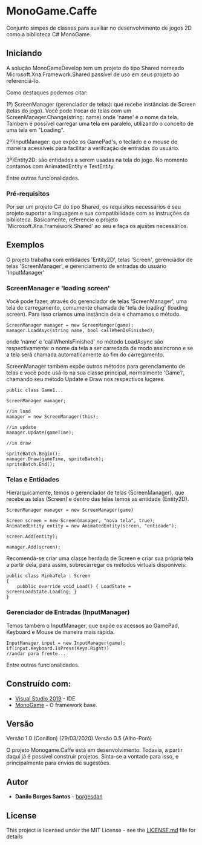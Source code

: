 # MonoGame.Caffe

Conjunto simpes de classes para auxiliar no desenvolvimento de jogos 2D como a biblioteca C# MonoGame.

## Iniciando

A solução MonoGameDevelop tem um projeto do tipo Shared nomeado Microsoft.Xna.Framework.Shared passível de uso em seus projeto ao referenciá-lo.

Como destaques podemos citar:

1º) ScreenManager (gerenciador de telas): que recebe instâncias de Screen (telas do jogo). Você pode trocar de telas com um ScreenManager.Change(string: name) onde 'name' é o nome da tela. Também é possível carregar uma tela em paralelo, utilizando o conceito de uma tela em "Loading".

2º)InputManager: que expõe os GamePad's, o teclado e o mouse de maneira acessíveis para facilitar a verifcação de entradas do usuário.

3º)Entity2D: são entidades a serem usadas na tela do jogo. No momento contamos com AnimatedEntity e TextEntity.

Entre outras funcionalidades.

### Pré-requisitos

Por ser um projeto C# do tipo Shared, os requisitos necessários é seu projeto suportar a linguagem e sua compatibilidade com as instruções da biblioteca. Basicamente, referencie o projeto 'Microsoft.Xna.Framework.Shared' ao seu e faça os ajustes necessários.


## Exemplos

O projeto trabalha com entidades 'Entity2D', telas 'Screen', gerenciador de telas 'ScreenManager', e gerenciamento de entradas do usuário 'InputManager'

### ScreenManager e 'loading screen'

Você pode fazer, através do gerenciador de telas 'ScreenManager', uma tela de carregamento, comumente chamada de 'tela de loading' (loading screen). Para isso criamos uma instância dela e chamamos o método.

```
ScreenManager manager = new ScreenManger(game);
manager.LoadAsyc(string name, bool callWhenIsFinished);
```

onde 'name' e 'callWhenIsFinished' no método LoadAsync são respectivamente: o nome da tela a ser carredada de modo assíncrono e se a tela será chamada automaticamente ao fim do carregamento.

ScreenManager também expõe outros métodos para gerenciamento de telas e você pode usá-lo na sua classe principal, normalmente 'Game1', chamando seu método Update e Draw nos respectivos lugares.

```
public class Game1...

ScreenManager manager;

//in load
manager = new ScreenManager(this);

//in update
manager.Update(gameTime);

//in draw

spriteBatch.Begin();
manager.Draw(gameTime, spriteBatch);
spriteBatch.End();

```

### Telas e Entidades

Hierarquicamente, temos o gerenciador de telas (ScreenManager), que recebe as telas (Screen) e dentro das telas temos as entidade (Entity2D).

```
ScreenManager manager = new ScreenManager(game)

Screen screen = new Screen(manager, "nova tela", true);
AnimatedEntity entity = new AnimatedEntity(screen, "entidade");

screen.Add(entity);

manager.Add(screen);

```

Recomendá-se criar uma classe herdada de Screen e criar sua própria tela a partir dela, para assim, sobrecarregar os métodos virtuais disponíveis:

```
public class MinhaTela : Screen
{
	pubblic override void Load() { LoadState = ScreenLoadState.Loading; }
}

```

### Gerenciador de Entradas (InputManager)

Temos também o InputManager, que expõe os acessos ao GamePad, Keyboard e Mouse de maneira mais rápida.

```
InputManager input = new InputManager(game);
if(input.Keyboard.IsPress(Keys.Right))
//andar para frente...

```

Entre outras funcionalidades.

## Construído com:

* [Visual Studio 2019](https://visualstudio.microsoft.com/pt-br/) - IDE
* [MonoGame](http://www.monogame.net/) - O framework base.

## Versão

Versão 1.0 (Conillon) (29/03/2020)
Versão 0.5 (Alho-Poró)

O projeto Monogame.Caffe está em desenvolvimento. Todavia, a partir daqui já é possível construir projetos. Sinta-se a vontade para isso, e principalmente para envios de sugestões.

## Autor

* **Danilo Borges Santos** - [borgesdan](https://github.com/borgesdan)

## License

This project is licensed under the MIT License - see the [LICENSE.md](LICENSE.md) file for details
